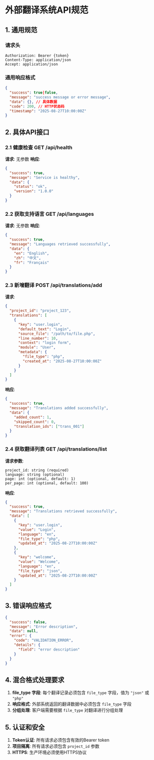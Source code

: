 # 外部翻译系统API规范

## 1. 通用规范

### 请求头
```
Authorization: Bearer {token}
Content-Type: application/json
Accept: application/json
```

### 通用响应格式
```json
{
  "success": true|false,
  "message": "success message or error message",
  "data": {}, // 具体数据
  "code": 200, // HTTP状态码
  "timestamp": "2025-08-27T10:00:00Z"
}
```

## 2. 具体API接口

### 2.1 健康检查 GET /api/health
**请求**: 无参数
**响应**:
```json
{
  "success": true,
  "message": "Service is healthy",
  "data": {
    "status": "ok",
    "version": "1.0.0"
  }
}
```

### 2.2 获取支持语言 GET /api/languages
**请求**: 无参数
**响应**:
```json
{
  "success": true,
  "message": "Languages retrieved successfully",
  "data": {
    "en": "English",
    "zh": "中文",
    "fr": "Français"
  }
}
```

### 2.3 新增翻译 POST /api/translations/add
**请求**:
```json
{
  "project_id": "project_123",
  "translations": [
    {
      "key": "user.login",
      "default_text": "Login",
      "source_file": "/path/to/file.php",
      "line_number": 10,
      "context": "login form",
      "module": "User",
      "metadata": {
        "file_type": "php",
        "created_at": "2025-08-27T10:00:00Z"
      }
    }
  ]
}
```
**响应**:
```json
{
  "success": true,
  "message": "Translations added successfully",
  "data": {
    "added_count": 1,
    "skipped_count": 0,
    "translation_ids": ["trans_001"]
  }
}
```

### 2.4 获取翻译列表 GET /api/translations/list
**请求参数**:
```
project_id: string (required)
language: string (optional)
page: int (optional, default: 1)
per_page: int (optional, default: 100)
```
**响应**:
```json
{
  "success": true,
  "message": "Translations retrieved successfully",
  "data": [
    {
      "key": "user.login",
      "value": "Login",
      "language": "en",
      "file_type": "php",
      "updated_at": "2025-08-27T10:00:00Z"
    },
    {
      "key": "welcome",
      "value": "Welcome",
      "language": "en", 
      "file_type": "json",
      "updated_at": "2025-08-27T10:00:00Z"
    }
  ]
}
```

## 3. 错误响应格式

```json
{
  "success": false,
  "message": "Error description",
  "data": null,
  "error": {
    "code": "VALIDATION_ERROR",
    "details": {
      "field": "error description"
    }
  }
}
```

## 4. 混合格式处理要求

1. **file_type 字段**: 每个翻译记录必须包含 `file_type` 字段，值为 `"json"` 或 `"php"`
2. **响应格式**: 外部系统返回的翻译数据中必须包含 `file_type` 字段
3. **分组处理**: 客户端需要根据 `file_type` 对翻译进行分组处理

## 5. 认证和安全

1. **Token认证**: 所有请求必须包含有效的Bearer token
2. **项目隔离**: 所有请求必须包含 `project_id` 参数
3. **HTTPS**: 生产环境必须使用HTTPS协议
